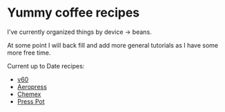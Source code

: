 Yummy coffee recipes
==============

I've currently organized things by device -> beans.

At some point I will back fill and add more general tutorials as I have some
more free time.

Current up to Date recipes:

* [v60](coffee/v60.md)
* [Aeropress](coffee/aeropress.md)
* [Chemex](coffee/chemex.md)
* [Press Pot](coffee/press_pot.md)
